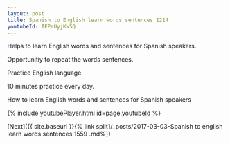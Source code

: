 ```yaml
---
layout: post
title: Spanish to English learn words sentences 1214 
youtubeId: IEPrUyjKw5Q
---
```

 
 
Helps to learn English words and sentences for Spanish speakers.

Opportunitiy to repeat the words sentences. 

Practice English language. 
 
10 minutes practice every day. 
 
How to learn English words and sentences for Spanish speakers 
 
{% include youtubePlayer.html id=page.youtubeId %}
 
 
[Next]({{ site.baseurl }}{% link  split1/_posts/2017-03-03-Spanish to english learn words sentences 1559 .md%})
 

